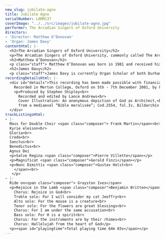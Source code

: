 ```yaml
---
new_slug: jubilate-agno
title: Jubilate Agno
serialNumber: LAMM137
coverImage: "../../src/images/jubilate-agno.jpg"
performer: The Arcadian Singers of Oxford University
directors:
- 'Director: Matthew O’Donovan'
- 'Organ: James Davy'
contentHtml: |-
  <h2>The Arcadian Singers of Oxford University</h2>
  <p>The Arcadian Singers of Oxford University, commonly called The Arcadians, were founded in 1976, to specialise in unaccompanied works. The choir aims to comprise about 25 singers from throughout the university, who sing a variety of music, covering a wide range of styles — Bach to Britten, Monteverdi to MacMillan. The choir gives at least one concert in Oxford each term and has in recent years been involved in other musical ventures both in and out of Oxford. They are regularly invited to contribute to the Easter Liturgy at Ampleforth Abbey in Yorkshire. The making of this recording marks the choir’s 25th anniversary. More information can be found on the <a href="https://web.archive.org/web/20170101001640/http://www.arcadiansingers.org.uk/">choir’s website</a></p>
  <h2>Matthew O’Donovan</h2>
  <p class="staff"> Matthew O’Donovan was born in 1981 and received his early musical training as a chorister of St. Giles’ Church, Oxford under Peter Ward Jones and a music scholar at Abingdon School, where he studied the organ with John Oxlade, and later David Goode, his current teacher. After completing his A-levels in 1999 he spent a year as organ scholar of Southwell Minster, where he worked both as an accompanist and also conductor with the Minster’s two choirs, studying the organ with Paul Hale. During his year at Southwell he directed the local Four Tons Choir. Matthew came up to Oxford in October 2000, where he is reading for a music degree and is organ scholar at Merton College. He was appointed conductor of the Arcadian Singers from April 2001. As a pianist and violist, Matthew has played with many of Oxford’s local orchestras. He also sings with the early music ensemble Stile Antico and with the Schola Cantorum of Oxford. He is manic about DIY.</p>
  <h2>James Davy</h2>
  <p class="staff">James Davy is currently Organ Scholar of both Durham Cathedral and University College, Durham. He was born in 1980, and, in 1991, became a Chorister at Southwell Minster, where he also started to learn the organ with Philip Rushforth. During his gap year he was Organ Scholar of Portsmouth Cathedral; the first holder of the position; and continued his organ studies with Neil Cockburn in London, and studied harmony and counterpoint with the Sub-Organist Rosemary Field. James began a Music degree at the University of Durham in October 2000, gaining the Associateship Diploma of the Royal College of Organists in January 2001. Alongside his degree course he accompanies both the University Choral Society and Chamber Choir, with whom he toured Northern Italy in September 2001, and directs the Chapel Choir of University College. He is in demand both as a soloist and accompanist, and has appeared on recordings with the choir of Portsmouth Cathedral, as well as on ITV with the Durham University Chamber Choir. When not playing or directing, James enjoys listening to music ranging from early music to Trad. Jazz and watching films.</p>
recordingDetailsHtml: |-
  <div id="details">This recording has been made possible with financial support from the University Integrated Arts Committee.<br>
    Recorded in Merton College, Oxford on 5th - 7th December 2001, by kind permission of the Warden and Scholars of the House or College of Scholars of Merton in the University of Oxford.
    <p>Produced by Stephen Shipley<br>
      Recorded and edited by Lance Andrews<br>
      Cover Illustration: An anonymous depiction of God as Architect,<br>
      from a mediaeval “Bible moralisée”; Cod.2554, fol.Iv, Bildarchiv d. ÖNB, Vienna.</p>
  </div>
trackListingsHtml:
- |-
  Mass for Double Choir <span class="composer"> Frank Martin</span><br>
  Kyrie eleison<br>
  Gloria<br>
  Credo<br>
  Sanctus<br>
  Benedictus<br>
  Agnus Dei
  <p>Salve Regina <span class="composer">Pierre Villette</span></p>
  <p>Magnificat <span class="composer">Gerald Finzi</span></p>
  <p>Nunc Dimittis <span class="composer">Gustav Holst<br>
    </span><br>
   </p>
- |-
  Ride on<span class="composer"> Grayston Ives</span>
  <p>Rejoice in the Lamb <span class="composer">Benjamin Britten</span><br>
    Chorus: Rejoice in God<br>
    Treble solo: For I will consider my cat Jeoffry<br>
    Alto solo: For the mouse is a creature<br>
    Tenor solo: For the flowers are great blessings<br>
    Chorus: For I am under the same accusation<br>
    Bass solo: For H is a spirit<br>
    Chorus: For the instruments are by their rhimes<br>
    Chorus: Hallelujah from the heart of God</p>
  <p><span id="playingtime">Total playing time 64m 03s</span></p>
---
```


